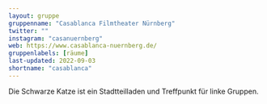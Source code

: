```yaml
---
layout: gruppe
gruppenname: "Casablanca Filmtheater Nürnberg"
twitter: ""
instagram: "casanuernberg"
web: https://www.casablanca-nuernberg.de/
gruppenlabels: [räume]
last-updated: 2022-09-03
shortname: "casablanca"
---
```


Die Schwarze Katze ist ein Stadtteilladen und Treffpunkt für linke Gruppen. 
